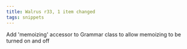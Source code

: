 ```yaml
---
title: Walrus r33, 1 item changed
tags: snippets
---
```


Add 'memoizing' accessor to Grammar class to allow memoizing to be turned on and off
